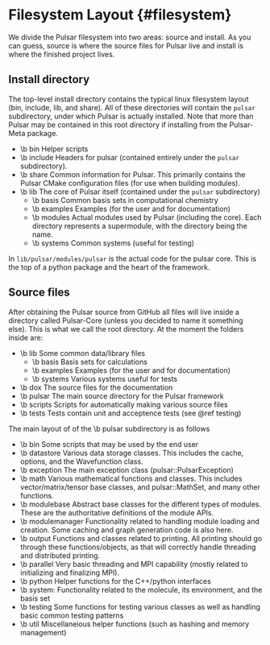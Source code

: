 # Filesystem Layout              {#filesystem}

We divide the Pulsar filesystem into two areas: source and install.  As you can
guess, source is where the source files for Pulsar live and install is where
the finished project lives.

## Install directory

The top-level install directory contains the typical linux filesystem layout
(bin, include, lib, and share). All of these directories will contain
the `pulsar` subdirectory, under which Pulsar is actually installed.
Note that more than Pulsar may be contained in this root directory if
installing from the Pulsar-Meta package.

- \b bin Helper scripts
- \b include Headers for pulsar (contained entirely under the `pulsar` subdirectory).
- \b share Common information for Pulsar. This primarily contains the
  Pulsar CMake configuration files (for use when building modules).
- \b lib The core of Pulsar itself (contained under the `pulsar` subdirectory)
  - \b basis Common basis sets in computational chemistry
  - \b examples Examples (for the user and for documentation)
  - \b modules Actual modules used by Pulsar (including the core). Each
       directory represents a supermodule, with the directory being the name.
  - \b systems Common systems (useful for testing)

In `lib/pulsar/modules/pulsar` is the actual code for the pulsar core. This
is the top of a python package and the heart of the framework.

## Source files

After obtaining the Pulsar source from GitHub all files will live inside a
directory called Pulsar-Core (unless you decided to name it something else).
This is what we call the root directory.  At the moment the folders inside are:

- \b lib Some common data/library files
  - \b basis Basis sets for calculations
  - \b examples Examples (for the user and for documentation)
  - \b systems Various systems useful for tests
- \b dox The source files for the documentation
- \b pulsar The main source directory for the Pulsar framework
- \b scripts Scripts for automatically making various source files
- \b tests Tests contain unit and acceptence tests (see @ref testing)

The main layout of of the \b pulsar subdirectory is as follows

- \b bin Some scripts that may be used by the end user
- \b datastore Various data storage classes. This includes the cache, options,
  and the Wavefunction class.
- \b exception The main exception class (pulsar::PulsarException)
- \b math Various mathematical functions and classes. This includes vector/matrix/tensor
  base classes, and pulsar::MathSet, and many other functions.
- \b modulebase Abstract base classes for the different types of modules.
  These are the authoritative definitions of the module APIs.
- \b modulemanager Functionality related to handling module loading and creation.
  Some caching and graph generation code is also here.
- \b output Functions and classes related to printing. All printing
  should go through these functions/objects, as that will correctly handle
  threading and distributed printing.
- \b parallel Very basic threading and MPI capability (mostly related to initializing
  and finalizing MPI).
- \b python Helper functions for the C++/python interfaces
- \b system: Functionality related to the molecule, its environment, and the basis
  set
- \b testing Some functions for testing various classes as well as handling basic
  common testing patterns
- \b util Miscellaneious helper functions (such as hashing and memory management)

